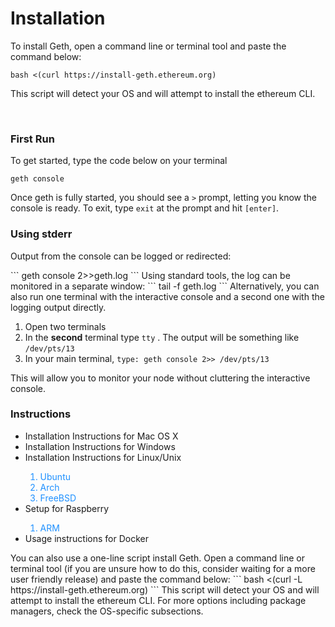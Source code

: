 # Installation
<p> To install Geth, open a command line or terminal tool and paste the command below:</p>

```
bash <(curl https://install-geth.ethereum.org)
```
<p>This script will detect your OS and will attempt to install the ethereum CLI.</p><br>

<h3>First Run</h3>
<p>To get started, type the code below on your terminal</p>

```
geth console
```
Once geth is fully started, you should see a `>` prompt, letting you know the console is ready. To exit, type `exit` at the prompt and hit `[enter]`.

<h3>Using stderr</h3>
<p>Output from the console can be logged or redirected:</p>
```
geth console 2>>geth.log
```
Using standard tools, the log can be monitored in a separate window:
```
tail -f geth.log
```
Alternatively, you can also run one terminal with the interactive console and a second one
with the logging output directly.<br>

1. Open two terminals
2. In the <strong>second</strong> terminal type `tty` . The output will be something like `/dev/pts/13`
3. In your main terminal, `type: geth console 2>> /dev/pts/13`<br>

This will allow you to monitor your node without cluttering the interactive console.

<h3>Instructions</h3>
<ul>
<li>Installation Instructions for Mac OS X</li>
<li>Installation Instructions for Windows</li>
<li>Installation Instructions for Linux/Unix</li>
<ol style="color:DodgerBlue;"><li>Ubuntu</li><li>Arch</li><li>FreeBSD</li></ol>
<li>Setup for Raspberry</li><ol style="color:DodgerBlue;"><li>ARM</li></ol><li>Usage instructions for Docker</li></ul>

<p>You can also use a one-line script install Geth. Open a command line or terminal tool (if you
are unsure how to do this, consider waiting for a more user friendly release) and paste the
command below:
```
bash <(curl -L https://install-geth.ethereum.org)
```
This script will detect your OS and will attempt to install the ethereum CLI. For more options
including package managers, check the OS-specific subsections.
















